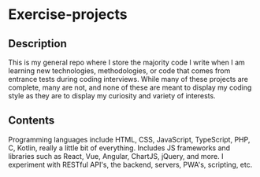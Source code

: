 # Exercise-projects

## Description

This is my general repo where I store the majority code I write when I am learning new technologies, methodologies, or code that comes from entrance tests during coding interviews. While many of these projects are complete, many are not, and none of these are meant to display my coding style as they are to display my curiosity and variety of interests.

## Contents

Programming languages include HTML, CSS, JavaScript, TypeScript, PHP, C, Kotlin, really a little bit of everything. Includes JS frameworks and libraries such as React, Vue, Angular, ChartJS, jQuery, and more. I experiment with RESTful API's, the backend, servers, PWA's, scripting, etc.
